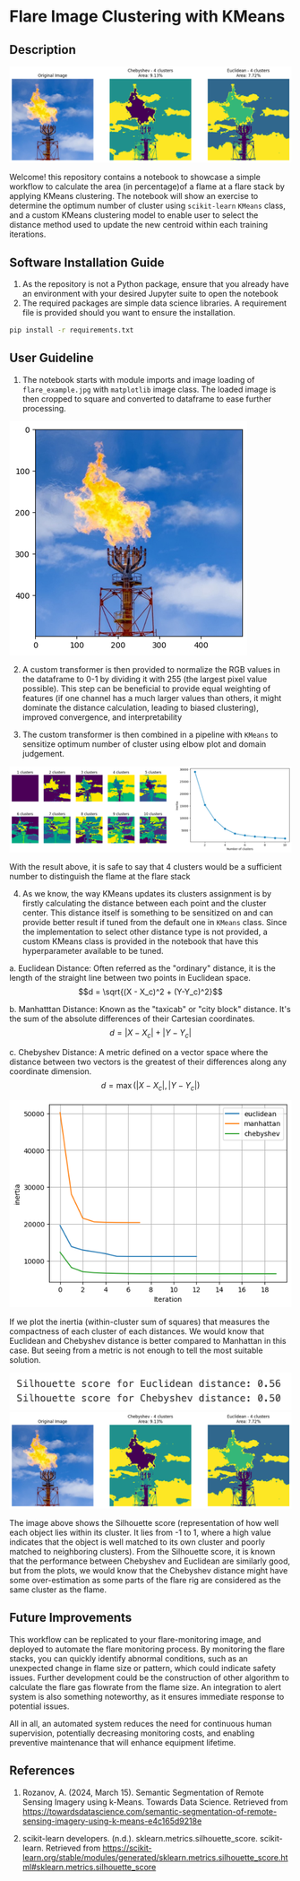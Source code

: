 # Flare Image Clustering with KMeans
## Description

![](resources/output.png)

Welcome! this repository contains a notebook to showcase a simple workflow to
calculate the area (in percentage)of a flame at a flare stack by applying KMeans
clustering. The notebook will show an exercise to determine the optimum number
of cluster using `scikit-learn` `KMeans` class, and a custom KMeans
clustering model to enable user to select the distance method used to update the
new centroid within each training iterations.

## Software Installation Guide

1. As the repository is not a Python package, ensure that you already have an
environment with your desired Jupyter suite to open the notebook
2. The required packages are simple data science libraries. A requirement file
is provided should you want to ensure the installation.

```bash
pip install -r requirements.txt
```

## User Guideline
1. The notebook starts with module imports and image loading of
`flare_example.jpg` with `matplotlib` image class. The loaded image is then
cropped to square and converted to dataframe to ease further processing.

![](resources/cropped_flare_example.png)

2. A custom transformer is then provided to normalize the RGB values in the
dataframe to 0-1 by dividing it with 255 (the largest pixel value possible).
This step can be beneficial to provide equal weighting of features (if one
channel has a much larger values than others, it might dominate the distance
calculation, leading to biased clustering), improved convergence, and
interpretability

3. The custom transformer is then combined in a pipeline with `KMeans`
to sensitize optimum number of cluster using elbow plot and domain judgement.

![](resources/sensitivity.png)

With the result above, it is safe to say that 4 clusters would be a sufficient
number to distinguish the flame at the flare stack

4. As we know, the way KMeans updates its clusters assignment is by firstly
calculating the distance between each point and the cluster center. This
distance itself is something to be sensitized on and can provide better result
if tuned from the default one in `KMeans` class. Since the implementation to
select other distance type is not provided, a custom KMeans class is provided
in the notebook that have this hyperparameter available to be tuned.

  a. Euclidean Distance: Often referred as the "ordinary" distance, it is the
  length of the straight line between two points in Euclidean space.
  $$d = \sqrt{(X - X_c)^2 + (Y-Y_c)^2}$$

  b. Manhatttan Distance: Known as the "taxicab" or "city block" distance. It's
  the sum of the absolute differences of their Cartesian coordinates.
  $$d = |X-X_c| + |Y-Y_c|$$

  c. Chebyshev Distance: A metric defined on a vector space where the distance
  between two vectors is the greatest of their differences along any coordinate
  dimension.
  $$d = \max(|X-X_c|,|Y-Y_c|)$$

![](resources/distance_comparison.png)

If we plot the inertia (within-cluster sum of squares) that measures the
compactness of each cluster of each distances. We would know that Euclidean and
Chebyshev distance is better compared to Manhattan in this case. But seeing from
a metric is not enough to tell the most suitable solution.

![](resources/score.png)
![](resources/output.png)

The image above shows the Silhouette score (representation of how well each
object lies within its cluster. It lies from -1 to 1, where a high value
indicates that the object is well matched to its own cluster and poorly matched
to neighboring clusters). From the Silhouette score, it is known that the
performance between Chebyshev and Euclidean are similarly good, but from the
plots, we would know that the Chebyshev distance might have some over-estimation
as some parts of the flare rig are considered as the same cluster as the flame.

## Future Improvements
This workflow can be replicated to your flare-monitoring image, and deployed to
automate the flare monitoring process. By monitoring the flare stacks, you can
quickly identify abnormal conditions, such as an unexpected change in flame size
or pattern, which could indicate safety issues. Further development could be the
construction of other algorithm to calculate the flare gas flowrate from the
flame size. An integration to alert system is also something noteworthy, as it
ensures immediate response to potential issues.

All in all, an automated system reduces the need for continuous human
supervision, potentially decreasing monitoring costs, and enabling preventive
maintenance that will enhance equipment lifetime.

## References
1. Rozanov, A. (2024, March 15). Semantic Segmentation of Remote Sensing Imagery using k-Means. Towards Data Science. Retrieved from https://towardsdatascience.com/semantic-segmentation-of-remote-sensing-imagery-using-k-means-e4c165d9218e

2. scikit-learn developers. (n.d.). sklearn.metrics.silhouette_score. scikit-learn. Retrieved from https://scikit-learn.org/stable/modules/generated/sklearn.metrics.silhouette_score.html#sklearn.metrics.silhouette_score
